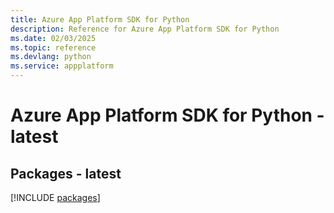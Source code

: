 ```yaml
---
title: Azure App Platform SDK for Python
description: Reference for Azure App Platform SDK for Python
ms.date: 02/03/2025
ms.topic: reference
ms.devlang: python
ms.service: appplatform
---
```

# Azure App Platform SDK for Python - latest
## Packages - latest
[!INCLUDE [packages](app-platform-index.md)]
